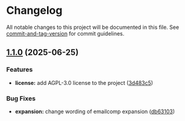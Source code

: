 # Changelog

All notable changes to this project will be documented in this file. See [commit-and-tag-version](https://github.com/absolute-version/commit-and-tag-version) for commit guidelines.

## [1.1.0](https://github.com/iop098321qwe/deeptree_espanso_windows/compare/v1.0.0...v1.1.0) (2025-06-25)


### Features

* **license:** add AGPL-3.0 license to the project ([3d483c5](https://github.com/iop098321qwe/deeptree_espanso_windows/commit/3d483c554929f3094c9c6555de80d85fa0efac10))


### Bug Fixes

* **expansion:** change wording of emailcomp expansion ([db63103](https://github.com/iop098321qwe/deeptree_espanso_windows/commit/db63103fa1eec043a2fcae08f4c4e4e5aa4933d9))
